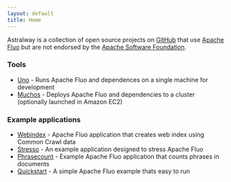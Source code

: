 ```yaml
---
layout: default
title: Home
---
```


Astralway is a collection of open source projects on [GitHub] that use [Apache Fluo] but
are not endorsed by the [Apache Software Foundation].

### Tools

* [Uno] - Runs Apache Fluo and dependences on a single machine for development
* [Muchos] - Deploys Apache Fluo and dependencies to a cluster (optionally launched in Amazon EC2)

### Example applications

* [Webindex] - Apache Fluo application that creates web index using Common Crawl data
* [Stresso] - An example application designed to stress Apache Fluo
* [Phrasecount] - Example Apache Fluo application that counts phrases in documents
* [Quickstart] - A simple Apache Fluo example thats easy to run

[GitHub]: https://github.com/astralway/
[Apache Fluo]: https://fluo.apache.org/
[Apache Software Foundation]: https://apache.org/
[Uno]: https://github.com/astralway/uno
[Muchos]: https://github.com/astralway/muchos
[Webindex]: https://github.com/astralway/webindex
[Stresso]: https://github.com/astralway/stresso
[Phrasecount]: https://github.com/astralway/phrasecount
[Quickstart]: https://github.com/astralway/quickstart
